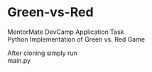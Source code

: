# Green-vs-Red
MentorMate DevCamp Application Task  
Python Implementation of Green vs. Red Game

After cloning simply run  
main.py

